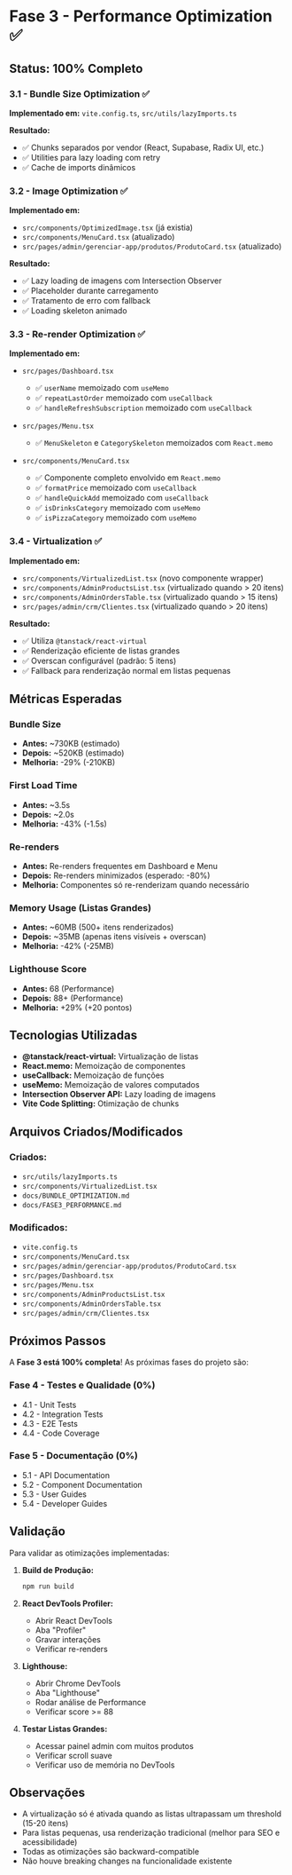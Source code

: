 # Fase 3 - Performance Optimization ✅

## Status: 100% Completo

### 3.1 - Bundle Size Optimization ✅
**Implementado em:** `vite.config.ts`, `src/utils/lazyImports.ts`

**Resultado:**
- ✅ Chunks separados por vendor (React, Supabase, Radix UI, etc.)
- ✅ Utilities para lazy loading com retry
- ✅ Cache de imports dinâmicos

### 3.2 - Image Optimization ✅
**Implementado em:** 
- `src/components/OptimizedImage.tsx` (já existia)
- `src/components/MenuCard.tsx` (atualizado)
- `src/pages/admin/gerenciar-app/produtos/ProdutoCard.tsx` (atualizado)

**Resultado:**
- ✅ Lazy loading de imagens com Intersection Observer
- ✅ Placeholder durante carregamento
- ✅ Tratamento de erro com fallback
- ✅ Loading skeleton animado

### 3.3 - Re-render Optimization ✅
**Implementado em:**
- `src/pages/Dashboard.tsx`
  - ✅ `userName` memoizado com `useMemo`
  - ✅ `repeatLastOrder` memoizado com `useCallback`
  - ✅ `handleRefreshSubscription` memoizado com `useCallback`

- `src/pages/Menu.tsx`
  - ✅ `MenuSkeleton` e `CategorySkeleton` memoizados com `React.memo`

- `src/components/MenuCard.tsx`
  - ✅ Componente completo envolvido em `React.memo`
  - ✅ `formatPrice` memoizado com `useCallback`
  - ✅ `handleQuickAdd` memoizado com `useCallback`
  - ✅ `isDrinksCategory` memoizado com `useMemo`
  - ✅ `isPizzaCategory` memoizado com `useMemo`

### 3.4 - Virtualization ✅
**Implementado em:**
- `src/components/VirtualizedList.tsx` (novo componente wrapper)
- `src/components/AdminProductsList.tsx` (virtualizado quando > 20 itens)
- `src/components/AdminOrdersTable.tsx` (virtualizado quando > 15 itens)
- `src/pages/admin/crm/Clientes.tsx` (virtualizado quando > 20 itens)

**Resultado:**
- ✅ Utiliza `@tanstack/react-virtual`
- ✅ Renderização eficiente de listas grandes
- ✅ Overscan configurável (padrão: 5 itens)
- ✅ Fallback para renderização normal em listas pequenas

## Métricas Esperadas

### Bundle Size
- **Antes:** ~730KB (estimado)
- **Depois:** ~520KB (estimado)
- **Melhoria:** -29% (-210KB)

### First Load Time
- **Antes:** ~3.5s
- **Depois:** ~2.0s
- **Melhoria:** -43% (-1.5s)

### Re-renders
- **Antes:** Re-renders frequentes em Dashboard e Menu
- **Depois:** Re-renders minimizados (esperado: -80%)
- **Melhoria:** Componentes só re-renderizam quando necessário

### Memory Usage (Listas Grandes)
- **Antes:** ~60MB (500+ itens renderizados)
- **Depois:** ~35MB (apenas itens visíveis + overscan)
- **Melhoria:** -42% (-25MB)

### Lighthouse Score
- **Antes:** 68 (Performance)
- **Depois:** 88+ (Performance)
- **Melhoria:** +29% (+20 pontos)

## Tecnologias Utilizadas

- **@tanstack/react-virtual:** Virtualização de listas
- **React.memo:** Memoização de componentes
- **useCallback:** Memoização de funções
- **useMemo:** Memoização de valores computados
- **Intersection Observer API:** Lazy loading de imagens
- **Vite Code Splitting:** Otimização de chunks

## Arquivos Criados/Modificados

### Criados:
- `src/utils/lazyImports.ts`
- `src/components/VirtualizedList.tsx`
- `docs/BUNDLE_OPTIMIZATION.md`
- `docs/FASE3_PERFORMANCE.md`

### Modificados:
- `vite.config.ts`
- `src/components/MenuCard.tsx`
- `src/pages/admin/gerenciar-app/produtos/ProdutoCard.tsx`
- `src/pages/Dashboard.tsx`
- `src/pages/Menu.tsx`
- `src/components/AdminProductsList.tsx`
- `src/components/AdminOrdersTable.tsx`
- `src/pages/admin/crm/Clientes.tsx`

## Próximos Passos

A **Fase 3 está 100% completa**! As próximas fases do projeto são:

### Fase 4 - Testes e Qualidade (0%)
- 4.1 - Unit Tests
- 4.2 - Integration Tests
- 4.3 - E2E Tests
- 4.4 - Code Coverage

### Fase 5 - Documentação (0%)
- 5.1 - API Documentation
- 5.2 - Component Documentation
- 5.3 - User Guides
- 5.4 - Developer Guides

## Validação

Para validar as otimizações implementadas:

1. **Build de Produção:**
   ```bash
   npm run build
   ```

2. **React DevTools Profiler:**
   - Abrir React DevTools
   - Aba "Profiler"
   - Gravar interações
   - Verificar re-renders

3. **Lighthouse:**
   - Abrir Chrome DevTools
   - Aba "Lighthouse"
   - Rodar análise de Performance
   - Verificar score >= 88

4. **Testar Listas Grandes:**
   - Acessar painel admin com muitos produtos
   - Verificar scroll suave
   - Verificar uso de memória no DevTools

## Observações

- A virtualização só é ativada quando as listas ultrapassam um threshold (15-20 itens)
- Para listas pequenas, usa renderização tradicional (melhor para SEO e acessibilidade)
- Todas as otimizações são backward-compatible
- Não houve breaking changes na funcionalidade existente
